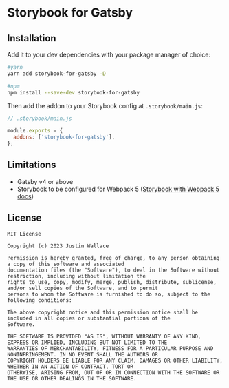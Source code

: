 # **Storybook for Gatsby**

## **Installation**

Add it to your dev dependencies with your package manager of choice:

```bash
#yarn
yarn add storybook-for-gatsby -D

#npm
npm install --save-dev storybook-for-gatsby
```

Then add the addon to your Storybook config at `.storybook/main.js`:

```js
// .storybook/main.js

module.exports = {
  addons: ['storybook-for-gatsby'],
};
```

## **Limitations**

- Gatsby v4 or above
- Storybook to be configured for Webpack 5
  ([Storybook with Webpack 5 docs](https://gist.github.com/shilman/8856ea1786dcd247139b47b270912324))

## **License**

```
MIT License

Copyright (c) 2023 Justin Wallace

Permission is hereby granted, free of charge, to any person obtaining a copy of this software and associated
documentation files (the "Software"), to deal in the Software without restriction, including without limitation the
rights to use, copy, modify, merge, publish, distribute, sublicense, and/or sell copies of the Software, and to permit
persons to whom the Software is furnished to do so, subject to the following conditions:

The above copyright notice and this permission notice shall be included in all copies or substantial portions of the
Software.

THE SOFTWARE IS PROVIDED "AS IS", WITHOUT WARRANTY OF ANY KIND, EXPRESS OR IMPLIED, INCLUDING BUT NOT LIMITED TO THE
WARRANTIES OF MERCHANTABILITY, FITNESS FOR A PARTICULAR PURPOSE AND NONINFRINGEMENT. IN NO EVENT SHALL THE AUTHORS OR
COPYRIGHT HOLDERS BE LIABLE FOR ANY CLAIM, DAMAGES OR OTHER LIABILITY, WHETHER IN AN ACTION OF CONTRACT, TORT OR
OTHERWISE, ARISING FROM, OUT OF OR IN CONNECTION WITH THE SOFTWARE OR THE USE OR OTHER DEALINGS IN THE SOFTWARE.
```
